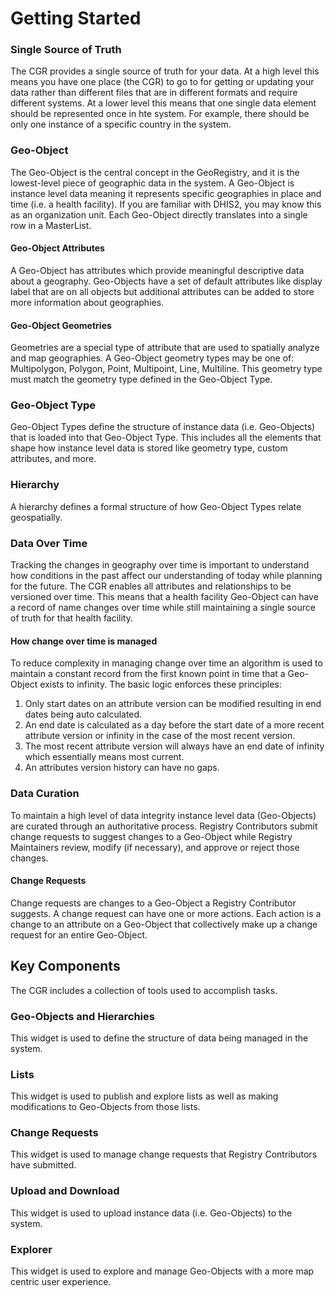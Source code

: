 # Getting Started

### Single Source of Truth

The CGR provides a single source of truth for your data. At a high level this means you have one place (the CGR) to go to for getting or updating your data rather than different files that are in different formats and require different systems. At a lower level this means that one single data element should be represented once in hte system. For example, there should be only one instance of a specific country in the system.

### Geo-Object

The Geo-Object is the central concept in the GeoRegistry, and it is the lowest-level piece of geographic data in the system.  A Geo-Object is instance level data meaning it represents specific geographies in place and time (i.e. a health facility). If you are familiar with DHIS2, you may know this as an organization unit. Each Geo-Object directly translates into a single row in a MasterList.&#x20;

#### Geo-Object Attributes

A Geo-Object has attributes which provide meaningful descriptive data about a geography.  Geo-Objects have a set of default attributes like display label that are on all objects but additional attributes can be added to store more information about geographies.

#### Geo-Object Geometries

Geometries are a special type of attribute that are used to spatially analyze and map geographies. A Geo-Object geometry types may be one of: Multipolygon, Polygon, Point, Multipoint, Line, Multiline. This geometry type must match the geometry type defined in the Geo-Object Type.

### Geo-Object Type

Geo-Object Types define the structure of instance data (i.e. Geo-Objects) that is loaded into that Geo-Object Type. This includes all the elements that shape how instance level data is stored like geometry type, custom attributes, and more.

### Hierarchy

A hierarchy defines a formal structure of how Geo-Object Types relate geospatially.&#x20;

### Data Over Time

Tracking the changes in geography over time is important to understand how conditions in the past affect our understanding of today while planning for the future. The CGR enables all attributes and relationships to be versioned over time. This means that a health facility Geo-Object can have a record of name changes over time while still maintaining a single source of truth for that health facility.

#### How change over time is managed

To reduce complexity in managing change over time an algorithm is used to maintain a constant record from the first known point in time that a Geo-Object exists to infinity. The basic logic enforces these principles:

1. Only start dates on an attribute version can be modified resulting in end dates being auto calculated.
2. An end date is calculated as a day before the start date of a more recent attribute version or infinity in the case of the most recent version.
3. The most recent attribute version will always have an end date of infinity which essentially means most current.
4. An attributes version history can have no gaps.

### Data Curation

To maintain a high level of data integrity instance level data (Geo-Objects) are curated through an authoritative process. Registry Contributors submit change requests to suggest changes to a Geo-Object while Registry Maintainers review, modify (if necessary), and approve or reject those changes.&#x20;

#### Change Requests

Change requests are changes to a Geo-Object a Registry Contributor suggests. A change request can have one or more actions. Each action is a change to an attribute on a Geo-Object that collectively make up a change request for an entire Geo-Object.&#x20;

## Key Components

The CGR includes a collection of tools used to accomplish tasks.

### Geo-Objects and Hierarchies <a href="#geo-objects-and-hierarchies" id="geo-objects-and-hierarchies"></a>

This widget is used to define the structure of data being managed in the system.

### Lists <a href="#lists" id="lists"></a>

This widget is used to publish and explore lists as well as making modifications to Geo-Objects from those lists.

### Change Requests <a href="#change-requests" id="change-requests"></a>

This widget is used to manage change requests that Registry Contributors have submitted.

### Upload and Download <a href="#upload-and-download" id="upload-and-download"></a>

This widget is used to upload instance data (i.e. Geo-Objects) to the system.

### Explorer <a href="#explorer" id="explorer"></a>

This widget is used to explore and manage Geo-Objects with a more map centric user experience.
